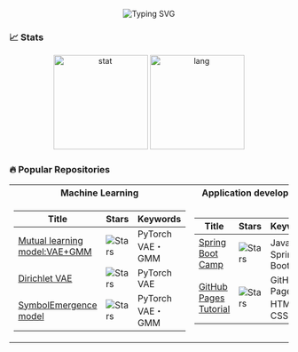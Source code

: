 <p align="center">  
  <!--CLI profile-->
  <img src="https://readme-typing-svg.demolab.com?font=Fira+Code&size=22&duration=1000&pause=700&color=FFFFFF&background=000000&multiline=true&repeat=false&width=800&height=400&lines=GitHub%40is0383kk%3A+~%24+Yoshiwo;%3E%F0%9F%93%81Publish+hobbyist+developments+on+GitHub;%3E%F0%9F%92%96ML+%26+Application+Development;%3E%F0%9F%93%84Python+Java+HTML+CSS+JavaScript;%3E%F0%9F%92%BB+Working+on+application+infrastructure+development;%E3%80%80+_______________________________;%E3%80%80%EF%BC%9C+Thanks+for+visiting+my+page!!+%EF%BC%9E;%E3%80%80+_______________________________;%E3%80%80%E3%80%80+%5C+++%5E__%5E%E3%80%80%E3%80%80%E3%80%80%E3%80%80%E3%80%80%E3%80%80%E2%88%A7%EF%BC%BF%E2%88%A7;%E3%80%80%E3%80%80%E3%80%80%5C+(oo)%5C____%E3%80%80+%EF%BC%88%60%EF%BD%A5%CF%89%EF%BD%A5%C2%B4)%E3%83%9F;%E3%80%80%E3%80%80%E3%80%80%E3%80%80(__)%5C+++++++)%5C%2F%5C%E3%80%80%E2%94%B3+%E2%88%AA%E2%94%B3%E2%94%81%E2%94%B3%E2%88%AA+%E2%94%B3%E2%94%81%E2%94%B3%E2%94%81%E2%94%91;%E3%80%80%E3%80%80%E3%80%80%E3%80%80%E3%80%80%E3%80%80%7C%7C%E3%83%BC%EF%BD%97%7C%7C+;%E3%80%80%E3%80%80%E3%80%80%E3%80%80%E3%80%80%E3%80%80%7C%7C%E3%80%80%E3%80%80%7C%7C%E3%80%80Contact%EF%BC%9Ais0383kk%40gmail.com" alt="Typing SVG" />
  </a>   
</p>

### 📈 Stats
<p align="center">
  <!--stat-->
  <img alt="stat" height="170px" src="https://github-readme-stats.vercel.app/api?username=is0383kk&count_private=true&theme=dracula&show_icons=true" />
  <img alt="lang" height="170px" src="https://github-readme-stats.vercel.app/api/top-langs/?username=is0383kk&theme=dracula&layout=compact"  />
</p>

### 🔥 Popular Repositories
<table width="100">
<tr><th>Machine Learning </th><th>Application development</th></tr>
<tr><td>

|Title | Stars | Keywords |
|--|--|--|
| [Mutual learning model:VAE+GMM](https://github.com/is0383kk/Pytorch_VAE-GMM) | <img alt="Stars" src="https://img.shields.io/github/stars/is0383kk/Pytorch_VAE-GMM?style=flat-square&labelColor=black"/> | PyTorch </br> VAE・GMM|
| [Dirichlet VAE](https://github.com/is0383kk/Dirichlet-VAE) | <img alt="Stars" src="https://img.shields.io/github/stars/is0383kk/Dirichlet-VAE?style=flat-square&labelColor=black"/> | PyTorch </br> VAE|
| [SymbolEmergence model](https://github.com/is0383kk/SymbolEmergence-VAE-GMM) | <img alt="Stars" src="https://img.shields.io/github/stars/is0383kk/SymbolEmergence-VAE-GMM?style=flat-square&labelColor=black"/> | PyTorch </br> VAE・GMM |


</td><td>

|Title | Stars | Keywords |
|--|--|--|
| [Spring Boot Camp](https://github.com/is0383kk/Spring-Boot-Camp) | <img alt="Stars" src="https://img.shields.io/github/stars/is0383kk/Spring-Boot-Camp?style=flat-square&labelColor=black"/> | Java・Spring Boot|
| [GitHub Pages Tutorial](https://github.com/is0383kk/GitHub-Pages-Tutorial) | <img alt="Stars" src="https://img.shields.io/github/stars/is0383kk/GitHub-Pages-Tutorial?style=flat-square&labelColor=black"/> | GitHub Pages </br> HTML・CSS |

</td></tr> </table>
